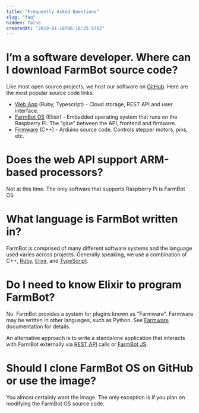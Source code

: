 ```yaml
---
title: "Frequently Asked Questions"
slug: "faq"
hidden: false
createdAt: "2019-01-18T06:16:25.570Z"
---
```

# I’m a software developer. Where can I download FarmBot source code?

Like most open source projects, we host our software on [GitHub](https://github.com/farmbot). Here are the most popular source code links:
  * [Web App](https://github.com/FarmBot/Farmbot-Web-App) (Ruby, Typescript) - Cloud storage, REST API and user interface.
  * [FarmBot OS](https://github.com/FarmBot/farmbot_os) (Elixir) - Embedded operating system that runs on the Raspberry Pi. The “glue” between the API, frontend and firmware.
  * [Firmware](https://github.com/FarmBot/farmbot-arduino-firmware) (C++) - Arduino source code. Controls stepper motors, pins, etc.

# Does the web API support ARM-based processors?

Not at this time. The only software that supports Raspberry Pi is FarmBot OS

# What language is FarmBot written in?

FarmBot is comprised of many different software systems and the language used varies across projects. Generally speaking, we use a combination of C++, [Ruby](https://www.ruby-lang.org/en/), [Elixir](https://elixir-lang.org), and [TypeScript](https://www.typescriptlang.org).

# Do I need to know Elixir to program FarmBot?

No. FarmBot provides a system for plugins known as "Farmware". Farmware may be written in other languages, such as Python. See [Farmware](doc:farmware) documentation for details.

An alternative approach is to write a standalone application that interacts with FarmBot externally via [REST API](doc:rest-api) calls or [FarmBot JS](doc:farmbot-js).

# Should I clone FarmBot OS on GitHub or use the image?

You almost certainly want the image. The only exception is if you plan on modifying the FarmBot OS source code.
